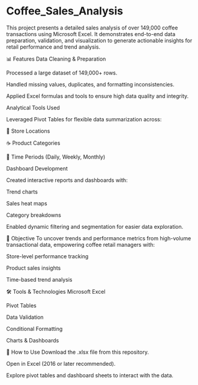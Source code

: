 # Coffee_Sales_Analysis


This project presents a detailed sales analysis of over 149,000 coffee transactions using Microsoft Excel. It demonstrates end-to-end data preparation, validation, and visualization to generate actionable insights for retail performance and trend analysis.

📊 Features
Data Cleaning & Preparation

Processed a large dataset of 149,000+ rows.

Handled missing values, duplicates, and formatting inconsistencies.

Applied Excel formulas and tools to ensure high data quality and integrity.

Analytical Tools Used

Leveraged Pivot Tables for flexible data summarization across:

📍 Store Locations

☕ Product Categories

📆 Time Periods (Daily, Weekly, Monthly)

Dashboard Development

Created interactive reports and dashboards with:

Trend charts

Sales heat maps

Category breakdowns

Enabled dynamic filtering and segmentation for easier data exploration.

📌 Objective
To uncover trends and performance metrics from high-volume transactional data, empowering coffee retail managers with:

Store-level performance tracking

Product sales insights

Time-based trend analysis

🛠 Tools & Technologies
Microsoft Excel

Pivot Tables

Data Validation

Conditional Formatting

Charts & Dashboards

🚀 How to Use
Download the .xlsx file from this repository.

Open in Excel (2016 or later recommended).

Explore pivot tables and dashboard sheets to interact with the data.
